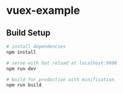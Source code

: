 # vuex-example

## Build Setup

``` bash
# install dependencies
npm install

# serve with hot reload at localhost:9090
npm run dev

# build for production with minification
npm run build
```
